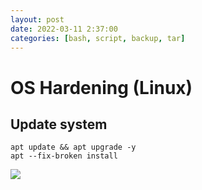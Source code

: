 ```yaml
---
layout: post
date: 2022-03-11 2:37:00
categories: [bash, script, backup, tar]
---
```

# OS Hardening (Linux)

## Update system
```shell
apt update && apt upgrade -y
apt --fix-broken install
```

<img src="{{site.baseurl}}/assets/img/backup_script.PNG"><br>

